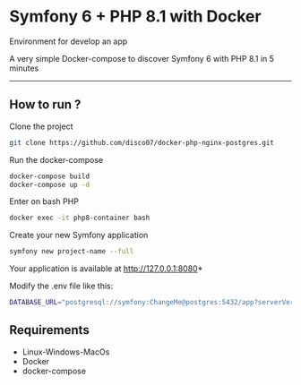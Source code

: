 # Symfony 6 + PHP 8.1 with Docker
Environment for develop an app 

A very simple Docker-compose to discover Symfony 6 with PHP 8.1 in 5 minutes
<hr>

## How to run ?
Clone the project
```bash
git clone https://github.com/disco07/docker-php-nginx-postgres.git
```

Run the docker-compose
```bash
docker-compose build
docker-compose up -d
```

Enter on bash PHP 
```bash
docker exec -it php8-container bash
```

Create your new Symfony application
```bash
symfony new project-name --full
```

Your application is available at http://127.0.0.1:8080* 

Modify the .env file like this:
```bash
DATABASE_URL="postgresql://symfony:ChangeMe@postgres:5432/app?serverVersion=13&charset=utf8"
```

## Requirements
<ul>
<li>Linux-Windows-MacOs</li><li>Docker</li><li>docker-compose</li>
</ul>
